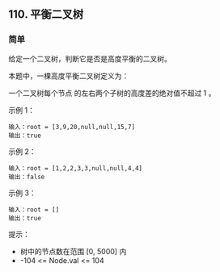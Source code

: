 ## 110. 平衡二叉树
### 简单
给定一个二叉树，判断它是否是高度平衡的二叉树。

本题中，一棵高度平衡二叉树定义为：

一个二叉树每个节点 的左右两个子树的高度差的绝对值不超过 1 。

 

示例 1：

```
输入：root = [3,9,20,null,null,15,7]
输出：true
```
示例 2：

```
输入：root = [1,2,2,3,3,null,null,4,4]
输出：false
```
示例 3：
```
输入：root = []
输出：true
```
 

提示：

- 树中的节点数在范围 [0, 5000] 内
- -104 <= Node.val <= 104
